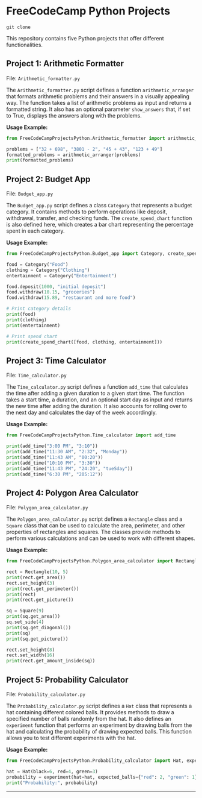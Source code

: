 # FreeCodeCamp Python Projects
```
git clone 
```


This repository contains five Python projects that offer different functionalities.

## Project 1: Arithmetic Formatter

File: `Arithmetic_formatter.py`

The `Arithmetic_formatter.py` script defines a function `arithmetic_arranger` that formats arithmetic problems and their answers in a visually appealing way. The function takes a list of arithmetic problems as input and returns a formatted string. It also has an optional parameter `show_answers` that, if set to True, displays the answers along with the problems.

**Usage Example:**
```python
from FreeCodeCampProjectsPython.Arithmetic_formatter import arithmetic_arranger

problems = ["32 + 698", "3801 - 2", "45 + 43", "123 + 49"]
formatted_problems = arithmetic_arranger(problems)
print(formatted_problems)
```

## Project 2: Budget App

File: `Budget_app.py`

The `Budget_app.py` script defines a class `Category` that represents a budget category. It contains methods to perform operations like deposit, withdrawal, transfer, and checking funds. The `create_spend_chart` function is also defined here, which creates a bar chart representing the percentage spent in each category.

**Usage Example:**
```python
from FreeCodeCampProjectsPython.Budget_app import Category, create_spend_chart

food = Category("Food")
clothing = Category("Clothing")
entertainment = Category("Entertainment")

food.deposit(1000, "initial deposit")
food.withdraw(10.15, "groceries")
food.withdraw(15.89, "restaurant and more food")

# Print category details
print(food)
print(clothing)
print(entertainment)

# Print spend chart
print(create_spend_chart([food, clothing, entertainment]))
```

## Project 3: Time Calculator

File: `Time_calculator.py`

The `Time_calculator.py` script defines a function `add_time` that calculates the time after adding a given duration to a given start time. The function takes a start time, a duration, and an optional start day as input and returns the new time after adding the duration. It also accounts for rolling over to the next day and calculates the day of the week accordingly.

**Usage Example:**
```python
from FreeCodeCampProjectsPython.Time_calculator import add_time

print(add_time("3:00 PM", "3:10"))
print(add_time("11:30 AM", "2:32", "Monday"))
print(add_time("11:43 AM", "00:20"))
print(add_time("10:10 PM", "3:30"))
print(add_time("11:43 PM", "24:20", "tueSday"))
print(add_time("6:30 PM", "205:12"))
```

## Project 4: Polygon Area Calculator

File: `Polygon_area_calculator.py`

The `Polygon_area_calculator.py` script defines a `Rectangle` class and a `Square` class that can be used to calculate the area, perimeter, and other properties of rectangles and squares. The classes provide methods to perform various calculations and can be used to work with different shapes.

**Usage Example:**
```python
from FreeCodeCampProjectsPython.Polygon_area_calculator import Rectangle, Square

rect = Rectangle(10, 5)
print(rect.get_area())
rect.set_height(3)
print(rect.get_perimeter())
print(rect)
print(rect.get_picture())

sq = Square(9)
print(sq.get_area())
sq.set_side(4)
print(sq.get_diagonal())
print(sq)
print(sq.get_picture())

rect.set_height(8)
rect.set_width(16)
print(rect.get_amount_inside(sq))
```

## Project 5: Probability Calculator

File: `Probability_calculator.py`

The `Probability_calculator.py` script defines a `Hat` class that represents a hat containing different colored balls. It provides methods to draw a specified number of balls randomly from the hat. It also defines an `experiment` function that performs an experiment by drawing balls from the hat and calculating the probability of drawing expected balls. This function allows you to test different experiments with the hat.

**Usage Example:**
```python
from FreeCodeCampProjectsPython.Probability_calculator import Hat, experiment

hat = Hat(black=6, red=4, green=3)
probability = experiment(hat=hat, expected_balls={"red": 2, "green": 1}, num_balls_drawn=5, num_experiments=2000)
print("Probability:", probability)
```
---

